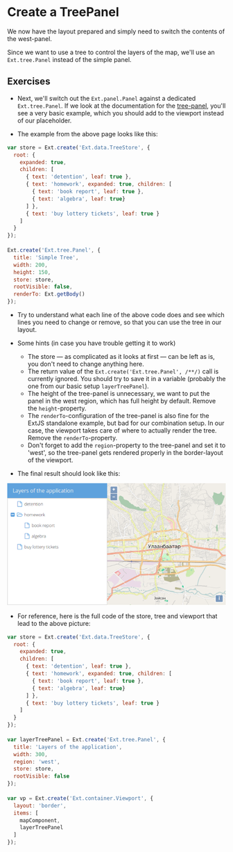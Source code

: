 # Create a TreePanel

We now have the layout prepared and simply need to switch the contents of the west-panel.

Since we want to use a tree to control the layers of the map, we'll use an  `Ext.tree.Panel` instead of the simple panel.

## Exercises

* Next, we'll switch out the `Ext.panel.Panel` against a dedicated `Ext.tree.Panel`. If we look at the documentation for the [tree-panel](http://docs.sencha.com/extjs/6.0.0-classic/Ext.tree.Panel.html), you'll see a very basic example, which you should add to the viewport instead of our placeholder.

* The example from the above page looks like this:

```js
var store = Ext.create('Ext.data.TreeStore', {
  root: {
    expanded: true,
    children: [
      { text: 'detention', leaf: true },
      { text: 'homework', expanded: true, children: [
        { text: 'book report', leaf: true },
        { text: 'algebra', leaf: true}
      ] },
      { text: 'buy lottery tickets', leaf: true }
    ]
  }
});

Ext.create('Ext.tree.Panel', {
  title: 'Simple Tree',
  width: 200,
  height: 150,
  store: store,
  rootVisible: false,
  renderTo: Ext.getBody()
});
```

* Try to understand what each line of the above code does and see which lines you need to change or remove, so that you can use the tree in our layout.

* Some hints (in case you have trouble getting it to work)

  * The store &mdash; as complicated as it looks at first &mdash; can be left as is, you don't need to change anything here.
  * The return value of the `Ext.create('Ext.tree.Panel', /**/)` call is currently ignored. You should try to save it in a variable (probably the one from our basic setup `layerTreePanel`).
  * The height of the tree-panel is unnecessary, we want to put the panel in the west region, which has full height by default. Remove the `height`-property.
  * The `renderTo`-configuration of the tree-panel is also fine for the ExtJS standalone example, but bad for our combination setup. In our case, the viewport takes care of where to actually render the tree. Remove the `renderTo`-property.
  * Don't forget to add the `region`-property to the tree-panel and set it to 'west', so the tree-panel gets rendered properly in the border-layout of the viewport.

* The final result should look like this:

![The copy and pasted Ext-example in our viewport](ext-example.png)

* For reference, here is the full code of the store, tree and viewport that lead to the above picture:

```js
var store = Ext.create('Ext.data.TreeStore', {
  root: {
    expanded: true,
    children: [
      { text: 'detention', leaf: true },
      { text: 'homework', expanded: true, children: [
        { text: 'book report', leaf: true },
        { text: 'algebra', leaf: true}
      ] },
      { text: 'buy lottery tickets', leaf: true }
    ]
  }
});

var layerTreePanel = Ext.create('Ext.tree.Panel', {
  title: 'Layers of the application',
  width: 300,
  region: 'west',
  store: store,
  rootVisible: false
});

var vp = Ext.create('Ext.container.Viewport', {
  layout: 'border',
  items: [
    mapComponent,
    layerTreePanel
  ]
});
```
